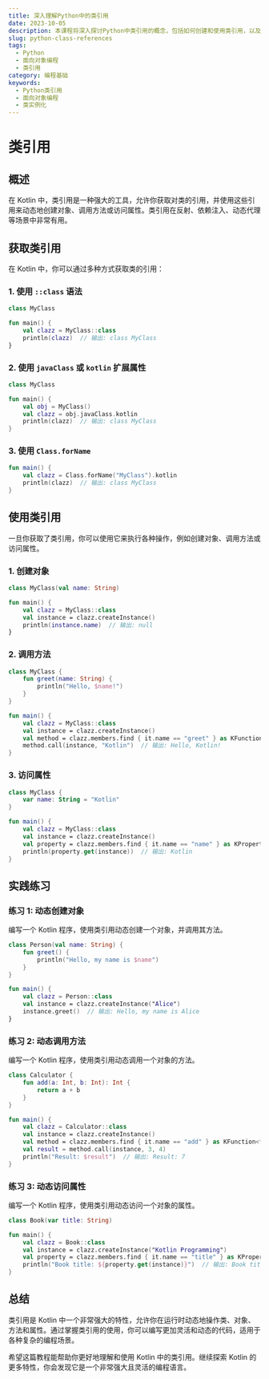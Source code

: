 ```yaml
---
title: 深入理解Python中的类引用
date: 2023-10-05
description: 本课程将深入探讨Python中类引用的概念，包括如何创建和使用类引用，以及类引用在面向对象编程中的重要性。
slug: python-class-references
tags:
  - Python
  - 面向对象编程
  - 类引用
category: 编程基础
keywords:
  - Python类引用
  - 面向对象编程
  - 类实例化
---
```


# 类引用

## 概述

在 Kotlin 中，类引用是一种强大的工具，允许你获取对类的引用，并使用这些引用来动态地创建对象、调用方法或访问属性。类引用在反射、依赖注入、动态代理等场景中非常有用。

## 获取类引用

在 Kotlin 中，你可以通过多种方式获取类的引用：

### 1. 使用 `::class` 语法

```kotlin
class MyClass

fun main() {
    val clazz = MyClass::class
    println(clazz)  // 输出: class MyClass
}
```

### 2. 使用 `javaClass` 或 `kotlin` 扩展属性

```kotlin
class MyClass

fun main() {
    val obj = MyClass()
    val clazz = obj.javaClass.kotlin
    println(clazz)  // 输出: class MyClass
}
```

### 3. 使用 `Class.forName`

```kotlin
fun main() {
    val clazz = Class.forName("MyClass").kotlin
    println(clazz)  // 输出: class MyClass
}
```

## 使用类引用

一旦你获取了类引用，你可以使用它来执行各种操作，例如创建对象、调用方法或访问属性。

### 1. 创建对象

```kotlin
class MyClass(val name: String)

fun main() {
    val clazz = MyClass::class
    val instance = clazz.createInstance()
    println(instance.name)  // 输出: null
}
```

### 2. 调用方法

```kotlin
class MyClass {
    fun greet(name: String) {
        println("Hello, $name!")
    }
}

fun main() {
    val clazz = MyClass::class
    val instance = clazz.createInstance()
    val method = clazz.members.find { it.name == "greet" } as KFunction<*>
    method.call(instance, "Kotlin")  // 输出: Hello, Kotlin!
}
```

### 3. 访问属性

```kotlin
class MyClass {
    var name: String = "Kotlin"
}

fun main() {
    val clazz = MyClass::class
    val instance = clazz.createInstance()
    val property = clazz.members.find { it.name == "name" } as KProperty1<MyClass, String>
    println(property.get(instance))  // 输出: Kotlin
}
```

## 实践练习

### 练习 1: 动态创建对象

编写一个 Kotlin 程序，使用类引用动态创建一个对象，并调用其方法。

```kotlin
class Person(val name: String) {
    fun greet() {
        println("Hello, my name is $name")
    }
}

fun main() {
    val clazz = Person::class
    val instance = clazz.createInstance("Alice")
    instance.greet()  // 输出: Hello, my name is Alice
}
```

### 练习 2: 动态调用方法

编写一个 Kotlin 程序，使用类引用动态调用一个对象的方法。

```kotlin
class Calculator {
    fun add(a: Int, b: Int): Int {
        return a + b
    }
}

fun main() {
    val clazz = Calculator::class
    val instance = clazz.createInstance()
    val method = clazz.members.find { it.name == "add" } as KFunction<*>
    val result = method.call(instance, 3, 4)
    println("Result: $result")  // 输出: Result: 7
}
```

### 练习 3: 动态访问属性

编写一个 Kotlin 程序，使用类引用动态访问一个对象的属性。

```kotlin
class Book(var title: String)

fun main() {
    val clazz = Book::class
    val instance = clazz.createInstance("Kotlin Programming")
    val property = clazz.members.find { it.name == "title" } as KProperty1<Book, String>
    println("Book title: ${property.get(instance)}")  // 输出: Book title: Kotlin Programming
}
```

## 总结

类引用是 Kotlin 中一个非常强大的特性，允许你在运行时动态地操作类、对象、方法和属性。通过掌握类引用的使用，你可以编写更加灵活和动态的代码，适用于各种复杂的编程场景。

希望这篇教程能帮助你更好地理解和使用 Kotlin 中的类引用。继续探索 Kotlin 的更多特性，你会发现它是一个非常强大且灵活的编程语言。